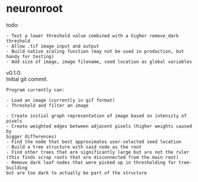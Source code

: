 # neuronroot

todo:

    - Test a lower threshold value combined with a higher remove_dark threshold
    - Allow .tif image input and output
    - Build native scaling function (may not be used in production, but handy for testing)
    - Add size of image, image filename, seed location as global variables

v0.1.0:   
        Initial git commit.
        
    Program currently can:

    - Load an image (currently in gif format)
    - Threshold and filter an image
    
    - Create initial graph representation of image based on intensity of pixels
    - Create weighted edges between adjacent pixels (higher weights caused by 
    bigger differences)
    - Find the node that best approximates user-selected seed location
    - Build a tree structure with said node as the root
    - Find other trees that are significantly large but are not the ruler 
    (this finds scrap roots that are disconnected from the main root)
    - Remove dark leaf nodes that were picked up in thresholding for tree-building
    but are too dark to actually be part of the structure
    